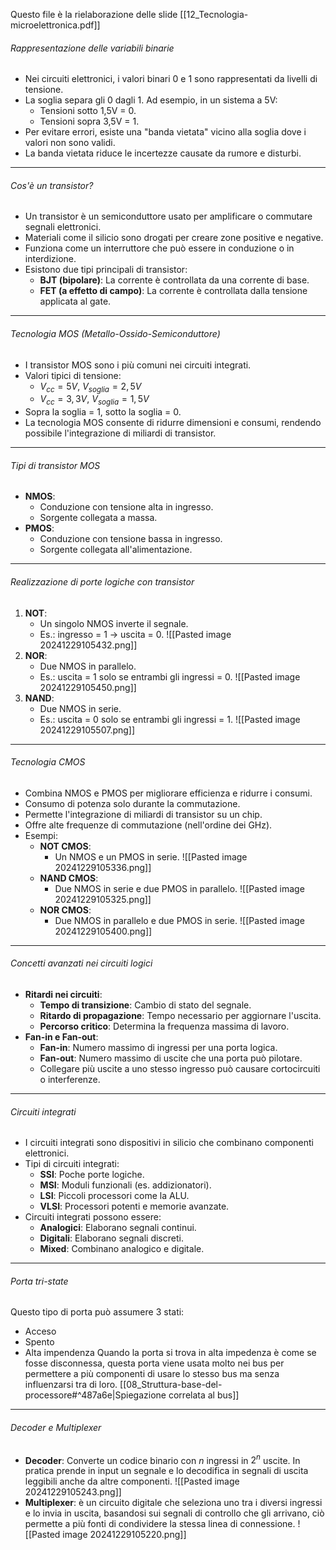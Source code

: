 Questo file è la rielaborazione delle slide [[12_Tecnologia-microelettronica.pdf]]
###### Rappresentazione delle variabili binarie
- Nei circuiti elettronici, i valori binari 0 e 1 sono rappresentati da livelli di tensione.
- La soglia separa gli 0 dagli 1. Ad esempio, in un sistema a 5V:
    - Tensioni sotto 1,5V = 0.
    - Tensioni sopra 3,5V = 1.
- Per evitare errori, esiste una "banda vietata" vicino alla soglia dove i valori non sono validi.
- La banda vietata riduce le incertezze causate da rumore e disturbi.

---
###### Cos'è un transistor?
- Un transistor è un semiconduttore usato per amplificare o commutare segnali elettronici.
- Materiali come il silicio sono drogati per creare zone positive e negative.
- Funziona come un interruttore che può essere in conduzione o in interdizione.
- Esistono due tipi principali di transistor:
    - **BJT (bipolare)**: La corrente è controllata da una corrente di base.
    - **FET (a effetto di campo)**: La corrente è controllata dalla tensione applicata al gate.

---
###### Tecnologia MOS (Metallo-Ossido-Semiconduttore)

- I transistor MOS sono i più comuni nei circuiti integrati.
- Valori tipici di tensione:
    - $V_{cc} = 5V$, $V_{soglia} = 2,5V$
    - $V_{cc} = 3,3V$, $V_{soglia} = 1,5V$
- Sopra la soglia = 1, sotto la soglia = 0.
- La tecnologia MOS consente di ridurre dimensioni e consumi, rendendo possibile l'integrazione di miliardi di transistor.

---
###### Tipi di transistor MOS
- **NMOS**:
    - Conduzione con tensione alta in ingresso.
    - Sorgente collegata a massa.
- **PMOS**:
    - Conduzione con tensione bassa in ingresso.
    - Sorgente collegata all'alimentazione.

---
###### Realizzazione di porte logiche con transistor

1. **NOT**:
    - Un singolo NMOS inverte il segnale.
    - Es.: ingresso = 1 → uscita = 0. 
      ![[Pasted image 20241229105432.png]]
2. **NOR**:
    - Due NMOS in parallelo.
    - Es.: uscita = 1 solo se entrambi gli ingressi = 0. 
      ![[Pasted image 20241229105450.png]]
3. **NAND**:
    - Due NMOS in serie.
    - Es.: uscita = 0 solo se entrambi gli ingressi = 1. 
      ![[Pasted image 20241229105507.png]]

---
###### Tecnologia CMOS
- Combina NMOS e PMOS per migliorare efficienza e ridurre i consumi.
- Consumo di potenza solo durante la commutazione.
- Permette l'integrazione di miliardi di transistor su un chip.
- Offre alte frequenze di commutazione (nell'ordine dei GHz).
- Esempi:
    - **NOT CMOS**:
        - Un NMOS e un PMOS in serie. ![[Pasted image 20241229105336.png]]
    - **NAND CMOS**:
        - Due NMOS in serie e due PMOS in parallelo. ![[Pasted image 20241229105325.png]]
    - **NOR CMOS**:
        - Due NMOS in parallelo e due PMOS in serie. ![[Pasted image 20241229105400.png]]

---
###### Concetti avanzati nei circuiti logici
- **Ritardi nei circuiti**:
    - **Tempo di transizione**: Cambio di stato del segnale.
    - **Ritardo di propagazione**: Tempo necessario per aggiornare l'uscita.
    - **Percorso critico**: Determina la frequenza massima di lavoro.
- **Fan-in e Fan-out**:
    - **Fan-in**: Numero massimo di ingressi per una porta logica.
    - **Fan-out**: Numero massimo di uscite che una porta può pilotare.
    - Collegare più uscite a uno stesso ingresso può causare cortocircuiti o interferenze.

---
###### Circuiti integrati
- I circuiti integrati sono dispositivi in silicio che combinano componenti elettronici.
- Tipi di circuiti integrati:
    - **SSI**: Poche porte logiche.
    - **MSI**: Moduli funzionali (es. addizionatori).
    - **LSI**: Piccoli processori come la ALU.
    - **VLSI**: Processori potenti e memorie avanzate.
- Circuiti integrati possono essere:
    - **Analogici**: Elaborano segnali continui.
    - **Digitali**: Elaborano segnali discreti.
    - **Mixed**: Combinano analogico e digitale.

---
###### Porta tri-state
Questo tipo di porta può assumere 3 stati:
- Acceso
- Spento 
- Alta impendenza
Quando la porta si trova in alta impedenza è come se fosse disconnessa, questa porta viene usata molto nei bus per permettere a più componenti di usare lo stesso bus ma senza influenzarsi tra di loro. [[08_Struttura-base-del-processore#^487a6e|Spiegazione correlata al bus]]

---
###### Decoder e Multiplexer
- **Decoder**: Converte un codice binario con $n$ ingressi in $2^n$ uscite. In pratica prende in input un segnale e lo decodifica in segnali di uscita leggibili anche da altre componenti.
  ![[Pasted image 20241229105243.png]]
- **Multiplexer**: è un circuito digitale che seleziona uno tra i diversi ingressi e lo invia in uscita, basandosi sui segnali di controllo che gli arrivano, ciò permette a più fonti di condividere la stessa linea di connessione.
  ![[Pasted image 20241229105220.png]]